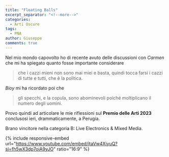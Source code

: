 ```yaml
---
title: "Floating Balls"
excerpt_separator: "<!--more-->"
categories:
  - Arti Oscure
tags:
  - PNA
author: Giuseppe
comments: true
---
```


Nel mio mondo capovolto ho di recente avuto delle discussioni con _Carmen_ che
mi ha spiegato quanto fosse importante considerare

> che i cazzi mieni non sono mai miei e basta, quindi tocca farsi i cazzi di
tutte e tutti, che è la politica.

_Bioy_ mi ha ricordato poi che

> gli specchi, e la copula, sono abominevoli poiché moltiplicano il numero degli
uomini.

Provo quindi ad articolare le mie riflessioni sul **Premio delle Arti 2023**
conclusosi ieri, drammaticamente, a Perugia.

<!--more-->

Brano vincitore nella categoria B: Live Electronics & Mixed Media.

{% include responsive-embed url="https://www.youtube.com/embed/jtaVw4XiyuQ?si=fh5wX3dp7oiA9yJO" ratio="16:9" %}

